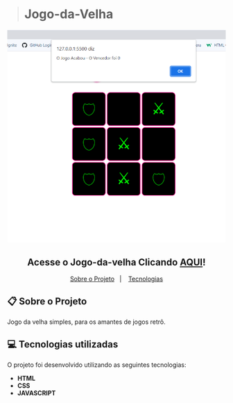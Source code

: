 ><h1>Jogo-da-Velha</h1>


![](./image/img-projetoJdv.png)

<h2 align="center">
  Acesse o Jogo-da-velha Clicando <a target="_blank" href="https://erick-sarges.github.io/Jogo-da-Velha/">AQUI</a>!
</h2>


 <p align="center">
  <a href="#clipboard-sobre-o-projeto">Sobre o Projeto</a>&nbsp;&nbsp;&nbsp;|&nbsp;&nbsp;&nbsp;
  <a href="#computer-tecnologias-utilizadas">Tecnologias</a>
</p>

## :clipboard: Sobre o Projeto

Jogo da velha simples, para os amantes de jogos retrô.

## :computer: Tecnologias utilizadas
O projeto foi desenvolvido utilizando as seguintes tecnologias:
- <b>HTML</b>
- <b>CSS</b>
- <b>JAVASCRIPT</b>